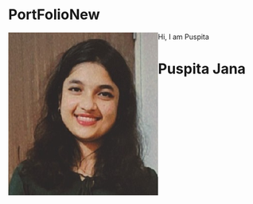 # PortFolioNew

<p>
  <img align="left" src="PPhoto.png" border_radius="50%"/>
  <p>Hi, I am Puspita 
    <h1>Puspita Jana</h1>
  </p>
</p>
